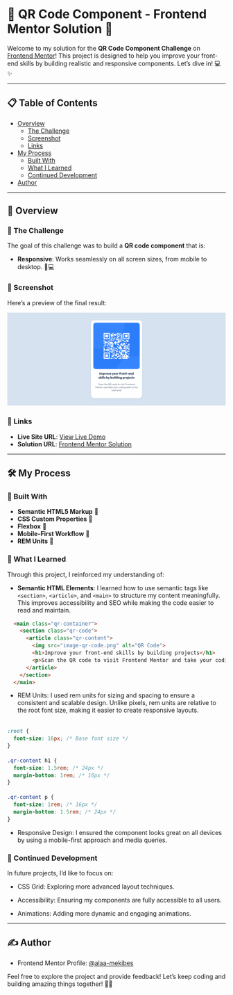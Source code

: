 # 🌟 QR Code Component - Frontend Mentor Solution 🚀

Welcome to my solution for the **QR Code Component Challenge** on [Frontend Mentor](https://www.frontendmentor.io/challenges/qr-code-component-iux_sIO_H)! This project is designed to help you improve your front-end skills by building realistic and responsive components. Let’s dive in! 💻✨

---

## 📋 Table of Contents

- [Overview](#overview)
  - [The Challenge](#the-challenge)
  - [Screenshot](#screenshot)
  - [Links](#links)
- [My Process](#my-process)
  - [Built With](#built-with)
  - [What I Learned](#what-i-learned)
  - [Continued Development](#continued-development)
- [Author](#author)

---

## 🌟 Overview

### 🎯 The Challenge

The goal of this challenge was to build a **QR code component** that is:
- **Responsive**: Works seamlessly on all screen sizes, from mobile to desktop. 📱💻

### 📸 Screenshot

Here’s a preview of the final result:

![Screenshot](./Screenshot.png)

### 🔗 Links

- **Live Site URL**: [View Live Demo](https://alaa-mekibes.github.io/qr-code-component-frontend-mentor)
- **Solution URL**: [Frontend Mentor Solution](https://www.frontendmentor.io/solutions/qr-code-component-Lma2ugvVpU)

---

## 🛠️ My Process

### 🧰 Built With

- **Semantic HTML5 Markup** 📄
- **CSS Custom Properties** 🎨
- **Flexbox** 📏
- **Mobile-First Workflow** 📱
- **REM Units** 📐

### 🧠 What I Learned

Through this project, I reinforced my understanding of:
- **Semantic HTML Elements**: I learned how to use semantic tags like `<section>`, `<article>`, and `<main>` to structure my content meaningfully. This improves accessibility and SEO while making the code easier to read and maintain.

```html
  <main class="qr-container">
    <section class="qr-code">
      <article class="qr-content">
        <img src="image-qr-code.png" alt="QR Code">
        <h1>Improve your front-end skills by building projects</h1>
        <p>Scan the QR code to visit Frontend Mentor and take your coding skills to the next level!</p>
      </article>
    </section>
  </main>
```

- REM Units: I used rem units for sizing and spacing to ensure a consistent and scalable design. Unlike pixels, rem units are relative to the root font size, making it easier to create responsive layouts.

```css

:root {
  font-size: 16px; /* Base font size */
}

.qr-content h1 {
  font-size: 1.5rem; /* 24px */
  margin-bottom: 1rem; /* 16px */
}

.qr-content p {
  font-size: 1rem; /* 16px */
  margin-bottom: 1.5rem; /* 24px */
}
```

- Responsive Design: I ensured the component looks great on all devices by using a mobile-first approach and media queries.

### 🚀 Continued Development

In future projects, I’d like to focus on:

- CSS Grid: Exploring more advanced layout techniques.

- Accessibility: Ensuring my components are fully accessible to all users.

- Animations: Adding more dynamic and engaging animations.

---

## ✍️ Author

- Frontend Mentor Profile: [@alaa-mekibes](https://www.frontendmentor.io/profile/alaa-mekibes)

Feel free to explore the project and provide feedback! Let’s keep coding and building amazing things together! 💪✨
